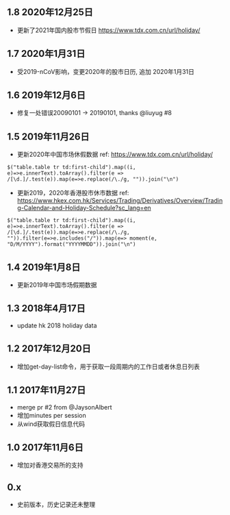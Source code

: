 1.8 2020年12月25日
---
* 更新了2021年国内股市节假日 https://www.tdx.com.cn/url/holiday/

1.7 2020年1月31日
---
* 受2019-nCoV影响，变更2020年的股市日历, 追加 2020年1月31日

1.6 2019年12月6日
---
* 修复一处错误20090101 -> 20190101, thanks @liuyug #8
  
1.5 2019年11月26日
---
* 更新2020年中国市场休假数据 ref: https://www.tdx.com.cn/url/holiday/
```
$("table.table tr td:first-child").map((i, e)=>e.innerText).toArray().filter(e => /[\d.]/.test(e)).map(e=>e.replace(/\./g, "")).join("\n")
```
* 更新2019，2020年香港股市休市数据 ref: https://www.hkex.com.hk/Services/Trading/Derivatives/Overview/Trading-Calendar-and-Holiday-Schedule?sc_lang=en
```
$("table.table tr td:first-child").map((i, e)=>e.innerText).toArray().filter(e => /[\d.]/.test(e)).map(e=>e.replace(/\./g, "")).filter(e=>e.includes("/")).map(e=> moment(e, "D/M/YYYY").format("YYYYMMDD")).join("\n")
```

1.4 2019年1月8日
---
* 更新2019年中国市场假期数据

1.3 2018年4月17日
---
* update hk 2018 holiday data

1.2 2017年12月20日
---
* 增加get-day-list命令，用于获取一段周期内的工作日或者休息日列表

1.1 2017年11月27日
---
* merge pr #2 from @JaysonAlbert
* 增加minutes per session 
* 从wind获取假日信息代码 

1.0 2017年11月6日
---
* 增加对香港交易所的支持

0.x 
---
* 史前版本，历史记录还未整理
